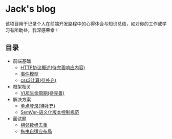 # Jack's blog
  该项目用于记录个人在前端开发路程中的心得体会与知识总结，如对你的工作或学习有所助益，我深感荣幸！

## 目录
- 前端基础
    - [HTTP协议概述(待完善响应内容)](/doc/http.md)
    - [事件模型](/doc/eventModel.md)
    - [css3计算(待补充)]()
- 框架相关
    - [VUE生命周期(待完善)](/doc/lifecycle.md)
- 解决方案
    - [单点登录(待补充)]()
    - [SemVer-语义化版本控制规范]()
- 面试题
    - [相邻数组去重](/testQuestion/removalRepetition.js)
    - [拖曳自适应布局](/testQuestion/dragResize.html)